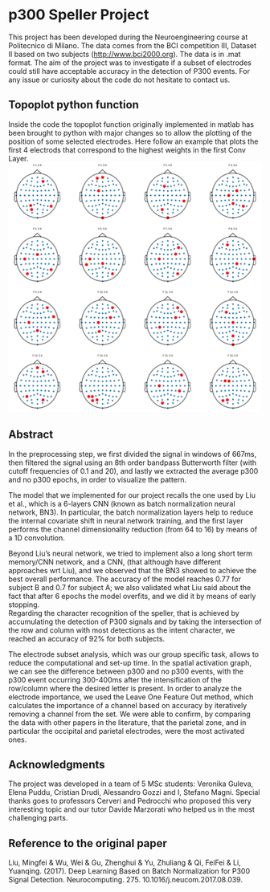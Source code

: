# p300 Speller Project 

This project has been developed during the Neuroengineering course at Politecnico di Milano. The data comes from the BCI competition III, Dataset II based on two subjects (http://www.bci2000.org). The data is in .mat format. The aim of the project was to investigate if a subset of electrodes could still have acceptable accuracy in the detection of P300 events. For any issue or curiosity about the code do not hesitate to contact us. 

## Topoplot python function 
Inside the code the topoplot function originally implemented in matlab has been brought to python with major changes so to allow the plotting of the position of some selected electrodes. Here follow an example that plots the first 4 electrods that correspond to the highest weights in the first Conv Layer. 
![alt text](https://github.com/Stefano97/p300speller/blob/main/Unknown-11.png?raw=true) 

## Abstract
In the preprocessing step, we first divided the signal in windows of 667ms, then filtered the signal using an 8th order bandpass Butterworth filter (with cutoff frequencies of 0.1 and 20), and lastly we extracted the average p300 and no p300 epochs, in order to visualize the pattern. 

The model that we implemented for our project recalls the one used by Liu et al., which is a 6-layers CNN (known as batch normalization neural network, BN3). In particular, the batch normalization layers help to reduce the internal covariate shift in neural network training, and the first layer performs the channel dimensionality reduction (from 64 to 16) by means of a 1D convolution.

Beyond Liu’s neural network, we tried to implement also a long short term memory/CNN network, and a CNN, (that although have different approaches wrt Liu), and we observed that the BN3 showed to achieve the best overall performance.  The accuracy of the model reaches 0.77 for subject B and 0.7 for subject A; we also validated what Liu said about the fact that after 6 epochs the model overfits, and we did it by means of early stopping.  
Regarding the character recognition of the speller, that is achieved by accumulating the detection of P300 signals and by taking the intersection of the row and column with most detections as the intent character, we reached an accuracy of 92% for both subjects.

The electrode subset analysis, which was our group specific task, allows to reduce the computational and set-up time. In the spatial activation graph, we can see the difference between p300 and no p300 events, with the p300 event occurring 300-400ms after the intensification of the row/column where the desired letter is present. 
In order to analyze the electrode importance, we used the Leave One Feature Out method, which calculates the importance of a channel based on accuracy by iteratively removing a channel from the set. We were able to confirm, by comparing the data with other papers in the literature, that the parietal zone, and in particular the occipital and parietal electrodes, were the most activated ones. 

## Acknowledgments
The project was developed in a team of 5 MSc students: Veronika Guleva, Elena Puddu, Cristian Drudi, Alessandro Gozzi and I, Stefano Magni. Special thanks goes to professors Cerveri and Pedrocchi who proposed this very interesting topic and our tutor Davide Marzorati who helped us in the most challenging parts. 

## Reference to the original paper 
Liu, Mingfei & Wu, Wei & Gu, Zhenghui & Yu, Zhuliang & Qi, FeiFei & Li, Yuanqing. (2017). Deep Learning Based on Batch Normalization for P300 Signal Detection. Neurocomputing. 275. 10.1016/j.neucom.2017.08.039. 
